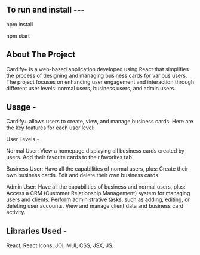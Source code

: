 To run and install --- 
-

npm install


npm start

About The Project
-
Cardify+ is a web-based application developed using React that simplifies the process of designing and managing business cards for various users. The project focuses on enhancing user engagement and interaction through different user levels: normal users, business users, and admin users.


Usage -
-

Cardify+ allows users to create, view, and manage business cards. Here are the key features for each user level:


User Levels -

Normal User:
View a homepage displaying all business cards created by users.
Add their favorite cards to their favorites tab.

Business User:
Have all the capabilities of normal users, plus:
Create their own business cards.
Edit and delete their own business cards.

Admin User:
Have all the capabilities of business and normal users, plus:
Access a CRM (Customer Relationship Management) system for managing users and clients.
Perform administrative tasks, such as adding, editing, or deleting user accounts.
View and manage client data and business card activity.

Libraries Used - 
-
React,
React Icons,
JOI,
MUI,
CSS,
JSX,
JS.

